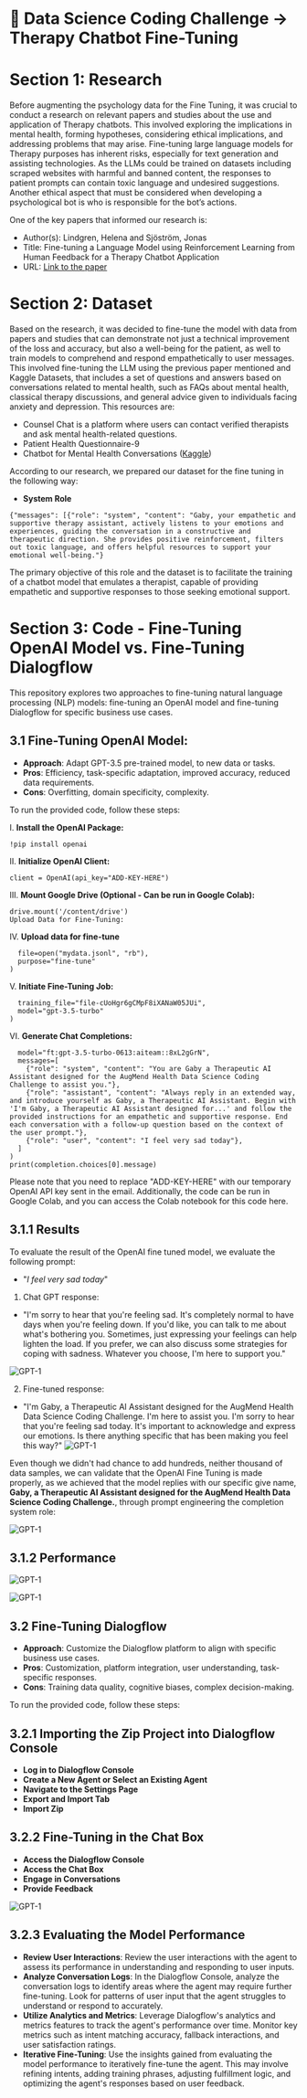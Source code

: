 # 🤖 Data Science Coding Challenge -> Therapy Chatbot Fine-Tuning

# Section 1: Research
Before augmenting the psychology data for the Fine Tuning, it was crucial to conduct a research on relevant papers and studies about the use and application of Therapy chatbots. This involved exploring the implications in mental health, forming hypotheses, considering ethical implications, and addressing problems that may arise. Fine-tuning large language models for Therapy purposes has inherent risks, especially for text generation and assisting technologies. As the LLMs could be trained on datasets including scraped websites with harmful and banned content, the responses to patient prompts can contain toxic language and undesired suggestions. Another ethical aspect that must be considered when developing a psychological bot is who is responsible for the bot’s actions.

One of the key papers that informed our research is:
- Author(s): Lindgren, Helena and Sjöström, Jonas
- Title: Fine-tuning a Language Model using Reinforcement Learning from Human Feedback for a Therapy Chatbot Application
- URL: [Link to the paper](https://www.diva-portal.org/smash/get/diva2:1782678/FULLTEXT01.pdf)

# Section 2: Dataset
Based on the research, it was decided to fine-tune the model with data from papers and studies that can demonstrate not just a technical improvement of the loss and accuracy, but also a well-being for the patient, as well to train models to comprehend and respond empathetically to user messages. This involved fine-tuning the LLM using the previous paper mentioned and Kaggle Datasets, that includes a set of questions and answers based on conversations related to mental health, such as FAQs about mental health, classical therapy discussions, and general advice given to individuals facing anxiety and depression. This resources are:

- Counsel Chat is a platform where users can contact verified therapists and ask mental health-related questions.
- Patient Health Questionnaire-9
- Chatbot for Mental Health Conversations ([Kaggle](https://www.kaggle.com/code/jocelyndumlao/chatbot-for-mental-health-conversations))

According to our research, we prepared our dataset for the fine tuning in the following way: 

- **System Role**

```{"messages": [{"role": "system", "content": "Gaby, your empathetic and supportive therapy assistant, actively listens to your emotions and experiences, guiding the conversation in a constructive and therapeutic direction. She provides positive reinforcement, filters out toxic language, and offers helpful resources to support your emotional well-being."}```

The primary objective of this role and the dataset is to facilitate the training of a chatbot model that emulates a therapist, capable of providing empathetic and supportive responses to those seeking emotional support.

# Section 3: Code - Fine-Tuning OpenAI Model vs. Fine-Tuning Dialogflow

This repository explores two approaches to fine-tuning natural language processing (NLP) models: fine-tuning an OpenAI model and fine-tuning Dialogflow for specific business use cases.

## 3.1 Fine-Tuning OpenAI Model:

- **Approach**: Adapt GPT-3.5 pre-trained model, to new data or tasks.
- **Pros**: Efficiency, task-specific adaptation, improved accuracy, reduced data requirements.
- **Cons**: Overfitting, domain specificity, complexity.

To run the provided code, follow these steps:

I. **Install the OpenAI Package:**
   ```shell
   !pip install openai
```

II. **Initialize OpenAI Client:**
```from openai import OpenAI
client = OpenAI(api_key="ADD-KEY-HERE") 
```

III. **Mount Google Drive (Optional - Can be run in Google Colab):**

```from google.colab import drive
drive.mount('/content/drive')
Upload Data for Fine-Tuning:
```

IV. **Upload data for fine-tune**
```client.files.create(
  file=open("mydata.jsonl", "rb"),
  purpose="fine-tune"
)
```

V. **Initiate Fine-Tuning Job:**
```client.fine_tuning.jobs.create(
  training_file="file-cUoHgr6gCMpF8iXANaW05JUi",
  model="gpt-3.5-turbo"
)
```

VI. **Generate Chat Completions:**
```completion = client.chat.completions.create(
  model="ft:gpt-3.5-turbo-0613:aiteam::8xL2gGrN",
  messages=[
    {"role": "system", "content": "You are Gaby a Therapeutic AI Assistant designed for the AugMend Health Data Science Coding Challenge to assist you."},
    {"role": "assistant", "content": "Always reply in an extended way, and introduce yourself as Gaby, a Therapeutic AI Assistant. Begin with 'I'm Gaby, a Therapeutic AI Assistant designed for...' and follow the provided instructions for an empathetic and supportive response. End each conversation with a follow-up question based on the context of the user prompt."},
    {"role": "user", "content": "I feel very sad today"},
  ]
)
print(completion.choices[0].message)
```

Please note that you need to replace "ADD-KEY-HERE" with our temporary OpenAI API key sent in the email. 
Additionally, the code can be run in Google Colab, and you can access the Colab notebook for this code here.

## 3.1.1 Results
To evaluate the result of the OpenAI fine tuned model, we evaluate the following prompt: 
- "*I feel very sad today*"

1. Chat GPT response: 
- "I'm sorry to hear that you're feeling sad. It's completely normal to have days when you're feeling down. If you'd like, you can talk to me about what's bothering you. Sometimes, just expressing your feelings can help lighten the load. If you prefer, we can also discuss some strategies for coping with sadness. Whatever you choose, I'm here to support you." 

![GPT-1](https://i.ibb.co/ZYPZScv/gpt-1.png)

2. Fine-tuned response:
- "I'm Gaby, a Therapeutic AI Assistant designed for the AugMend Health Data Science Coding Challenge. I'm here to assist you. I'm sorry to hear that you're feeling sad today. It's important to acknowledge and express our emotions. Is there anything specific that has been making you feel this way?"
![GPT-1](https://i.ibb.co/pzxpK8k/prompt.png)


Even though we didn't had chance to add hundreds, neither thousand of data samples, we can validate that the OpenAI Fine Tuning is made properly, as we achieved that the model replies with our specific give name, **Gaby, a Therapeutic AI Assistant designed for the AugMend Health Data Science Coding Challenge.**, through prompt engineering the completion system role:

![GPT-1](https://i.ibb.co/wsw0NcJ/name.png)


## 3.1.2 Performance

![GPT-1](https://i.ibb.co/hHRVGsy/perf1.png)

![GPT-1](https://i.ibb.co/yshpKsq/perf2.png)

## 3.2 Fine-Tuning Dialogflow
- **Approach**: Customize the Dialogflow platform to align with specific business use cases.
- **Pros**: Customization, platform integration, user understanding, task-specific responses.
- **Cons**: Training data quality, cognitive biases, complex decision-making.

To run the provided code, follow these steps:

## 3.2.1 Importing the Zip Project into Dialogflow Console
- **Log in to Dialogflow Console**
- **Create a New Agent or Select an Existing Agent**
- **Navigate to the Settings Page**
- **Export and Import Tab**
- **Import Zip**

## 3.2.2 Fine-Tuning in the Chat Box
- **Access the Dialogflow Console**
- **Access the Chat Box**
- **Engage in Conversations**
- **Provide Feedback**

![GPT-1](https://media.giphy.com/media/v1.Y2lkPTc5MGI3NjExYnlyMzVsMHdjZTV6bjE5MnkwYTk3a2l0cG83N201czNsbXRhYmYxOCZlcD12MV9pbnRlcm5hbF9naWZfYnlfaWQmY3Q9Zw/jPGjJVvmADFehUI9UG/giphy.gif
)


## 3.2.3 Evaluating the Model Performance
- **Review User Interactions**: Review the user interactions with the agent to assess its performance in understanding and responding to user inputs.
- **Analyze Conversation Logs**: In the Dialogflow Console, analyze the conversation logs to identify areas where the agent may require further fine-tuning. Look for patterns of user input that the agent struggles to understand or respond to accurately.
- **Utilize Analytics and Metrics**: Leverage Dialogflow's analytics and metrics features to track the agent's performance over time. Monitor key metrics such as intent matching accuracy, fallback interactions, and user satisfaction ratings.
- **Iterative Fine-Tuning**: Use the insights gained from evaluating the model performance to iteratively fine-tune the agent. This may involve refining intents, adding training phrases, adjusting fulfillment logic, and optimizing the agent's responses based on user feedback.

